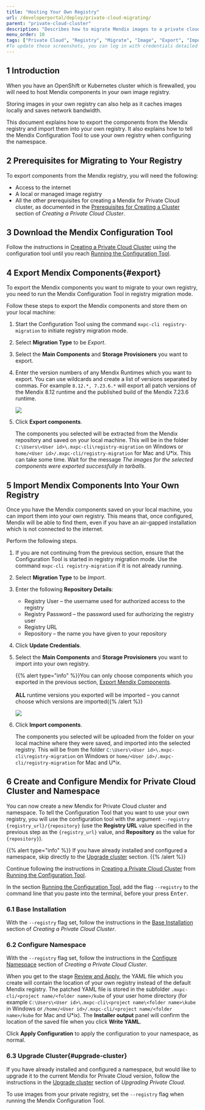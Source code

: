 ```yaml
---
title: "Hosting Your Own Registry"
url: /developerportal/deploy/private-cloud-migrating/
parent: "private-cloud-cluster"
description: "Describes how to migrate Mendix images to a private cloud registry"
menu_order: 10
tags: ["Private Cloud", "Registry", "Migrate", "Image", "Export", "Import"]
#To update these screenshots, you can log in with credentials detailed in How to Update Screenshots Using Team Apps.
---
```


## 1 Introduction

When you have an OpenShift or Kubernetes cluster which is firewalled, you will need to host Mendix components in your own image registry.

Storing images in your own registry can also help as it caches images locally and saves network bandwidth.

This document explains how to export the components from the Mendix registry and import them into your own registry. It also explains how to tell the Mendix Configuration Tool to use your own registry when configuring the namespace.

## 2 Prerequisites for Migrating to Your Registry

To export components from the Mendix registry, you will need the following:

* Access to the internet
* A local or managed image registry
* All the other prerequisites for creating a Mendix for Private Cloud cluster, as documented in the [Prerequisites for Creating a Cluster](/developerportal/deploy/private-cloud-cluster/#prerequisites) section of *Creating a Private Cloud Cluster*.

## 3 Download the Mendix Configuration Tool

Follow the instructions in [Creating a Private Cloud Cluster](/developerportal/deploy/private-cloud-cluster/) using the configuration tool until you reach [Running the Configuration Tool](/developerportal/deploy/private-cloud-cluster/#running-the-tool).

## 4 Export Mendix Components{#export}

To export the Mendix components you want to migrate to your own registry, you need to run the Mendix Configuration Tool in registry migration mode.

Follow these steps to export the Mendix components and store them on your local machine:

1. Start the Configuration Tool using the command `mxpc-cli registry-migration` to initiate registry migration mode.

2. Select **Migration Type** to be *Export*.

3. Select the **Main Components** and **Storage Provisioners** you want to export.

4. Enter the version numbers of any Mendix Runtimes which you want to export. You can use wildcards and create a list of versions separated by commas. For example `8.12.*, 7.23.6.*` will export all patch versions of the Mendix 8.12 runtime and the published build of the Mendix 7.23.6 runtime.

    ![](/attachments/developerportal/deploy//private-cloud/private-cloud-cluster/private-cloud-migrating/export.png)

5. Click **Export components**.

    The components you selected will be extracted from the Mendix repository and saved on your local machine. This will be in the folder `C:\Users\<User id>\.mxpc-cli\registry-migration` on Windows or `home/<User id>/.mxpc-cli/registry-migration` for Mac and U*ix. This can take some time. Wait for the message *The images for the selected components were exported successfully in tarballs*.

## 5 Import Mendix Components Into Your Own Registry

Once you have the Mendix components saved on your local machine, you can import them into your own registry. This means that, once configured, Mendix will be able to find them, even if you have an air-gapped installation which is not connected to the internet.

Perform the following steps.

1. If you are not continuing from the previous section, ensure that the Configuration Tool is started in registry migration mode. Use the command `mxpc-cli registry-migration` if it is not already running.

2. Select **Migration Type** to be *Import*.

3. Enter the following **Repository Details**:

    * Registry User – the username used for authorized access to the registry
    * Registry Password – the password used for authorizing the registry user
    * Registry URL
    * Repository – the name you have given to your repository

4. Click **Update Credentials**. 

5. Select the **Main Components** and **Storage Provisioners** you want to import into your own registry.

    {{% alert type="info" %}}You can only choose components which you exported in the previous section, [Export Mendix Components](#export).<br/><br/>
    **ALL** runtime versions you exported will be imported – you cannot choose which versions are imported{{% /alert %}}

    ![](/attachments/developerportal/deploy//private-cloud/private-cloud-cluster/private-cloud-migrating/import.png)

6. Click **Import components**.

    The components you selected will be uploaded from the folder on your local machine where they were saved, and imported into the selected registry. This will be from the folder `C:\Users\<User id>\.mxpc-cli\registry-migration` on Windows or `home/<User id>/.mxpc-cli/registry-migration` for Mac and U*ix.

## 6 Create and Configure Mendix for Private Cloud Cluster and Namespace

You can now create a new Mendix for Private Cloud cluster and namespace. To tell the Configuration Tool that you want to use your own registry, you will use the configuration tool with the argument `--registry {registry_url}/{repository}` (use the **Registry URL** value specified in the previous step as the `{registry_url}` value, and **Repository** as the value for `{repository}`).

{{% alert type="info" %}}
If you have already installed and configured a namespace, skip directly to the [Upgrade cluster](#upgrade-cluster) section.
{{% /alert %}}

Continue following the instructions in [Creating a Private Cloud Cluster](/developerportal/deploy/private-cloud-cluster/) from [Running the Configuration Tool](/developerportal/deploy/private-cloud-cluster/#running-the-tool).

In the section [Running the Configuration Tool](/developerportal/deploy/private-cloud-cluster/#running-the-tool), add the flag `--registry` to the command line that you paste into the terminal, before your press <kbd>Enter</kbd>.

### 6.1 Base Installation

With the `--registry` flag set, follow the instructions in the [Base Installation](/developerportal/deploy/private-cloud-cluster/#base-installation) section of *Creating a Private Cloud Cluster*.

### 6.2 Configure Namespace

With the `--registry` flag set, follow the instructions in the [Configure Namespace](/developerportal/deploy/private-cloud-cluster/#configure-namespace) section of *Creating a Private Cloud Cluster*.

When you get to the stage [Review and Apply](/developerportal/deploy/private-cloud-cluster/#review-apply), the YAML file which you create will contain the location of your own registry instead of the default Mendix registry. The patched YAML file is stored in the subfolder `.mxpc-cli/<project name/<folder name>/kube` of your user home directory (for example `C:\Users\<User id>\.mxpc-cli\<project name\<folder name>\kube` in Windows or `/home/<User id>/.mxpc-cli/<project name/<folder name>/kube` for Mac and U*ix). The **Installer output** panel will confirm the location of the saved file when you click **Write YAML**.

Click **Apply Configuration** to apply the configuration to your namespace, as normal.

### 6.3 Upgrade Cluster{#upgrade-cluster}

If you have already installed and configured a namespace, but would like to upgrade it to the current Mendix for Private Cloud version, 
follow the instructions in the [Upgrade cluster](/developerportal/deploy/private-cloud-upgrade-guide/#upgrade-cluster) section of *Upgrading Private Cloud*.

To use images from your private registry, set the `--registry` flag when running the Mendix Configuration Tool.
